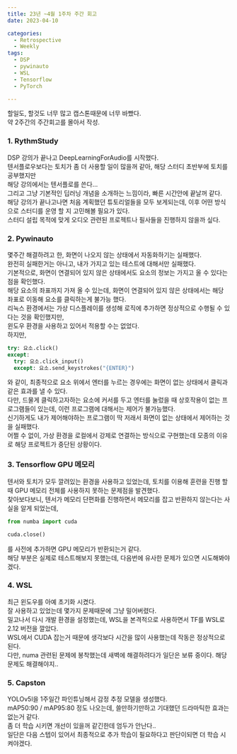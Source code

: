 ```yaml
---
title: 23년 ~4월 1주차 주간 회고
date: 2023-04-10

categories:
  - Retrospective
  - Weekly
tags:
  - DSP
  - pywinauto
  - WSL
  - Tensorflow
  - PyTorch

---
```


할일도, 할것도 너무 많고 캡스톤때문에 너무 바빴다.  
약 2주간의 주간회고를 몰아서 작성.

### 1. RythmStudy
DSP 강의가 끝나고 DeepLearningForAudio를 시작했다.  
텐서플로우보다는 토치가 좀 더 사용할 일이 많을꺼 같아, 해당 스터디 초반부에 토치를 공부했지만  
해당 강의에서는 텐서플로를 쓴다...  
그리고 그냥 기본적인 딥러닝 개념을 소개하는 느낌이라, 빠른 시간안에 끝날꺼 같다.  
해당 강의가 끝나고나면 처음 계획했던 튜토리얼들을 모두 보게되는데, 이후 어떤 방식으로 스터디를 운영 할 지 고민해볼 필요가 있다.  
스터디 설립 목적에 맞게 오디오 관련된 프로젝트나 필사들을 진행하지 않을까 싶다.  

### 2. Pywinauto
몇주간 해결하려고 한, 화면이 나오지 않는 상태에서 자동화하기는 실패했다.  
완전히 실패한거는 아니고, 내가 가지고 있는 테스트에 대해서만 실패했다.  
기본적으로, 화면이 연결되어 있지 않은 상태에서도 요소의 정보는 가지고 올 수 있다는 점을 확인했다.  
해당 요소의 좌표까지 가져 올 수 있는데, 화면이 연결되어 있지 않은 상태에서는 해당 좌표로 이동해 요소를 클릭하는게 불가능 했다.  
리눅스 환경에서는 가상 디스플레이를 생성해 로직에 추가하면 정상적으로 수행될 수 있다는 것을 확인했지만,  
윈도우 환경을 사용하고 있어서 적용할 수는 없었다.  
하지만,  
```python
try: 요소.click()
except:
  try: 요소.click_input()
  except: 요소.send_keystrokes("{ENTER}")
```
와 같이, 최종적으로 요소 위에서 엔터를 누르는 경우에는 화면이 없는 상태에서 클릭과 같은 효과를 낼 수 있다.  
다만, 드물게 클릭하고자하는 요소에 커서를 두고 엔터를 눌렀을 때 상호작용이 없는 프로그램들이 있는데, 이런 프로그램에 대해서는 제어가 불가능했다.  
신기하게도 내가 제어해야하는 프로그램이 딱 저래서 화면이 없는 상태에서 제어하는 것을 실패했다.  
어쩔 수 없이, 가상 환경을 로컬에서 강제로 연결하는 방식으로 구현했는데 모종의 이유로 해당 프로젝트가 중단된 상황이다.

### 3. Tensorflow GPU 메모리
텐서와 토치가 모두 깔려있는 환경을 사용하고 있었는데, 토치를 이용해 훈련을 진행 할 때 GPU 메모리 전체를 사용하지 못하는 문제점을 발견했다.  
찾아보다보니, 텐서가 메모리 단편화를 진행하면서 메모리를 잡고 반환하지 않는다는 사실을 알게 되었는데,  
```python
from numba import cuda

cuda.close()
```
를 사전에 추가하면 GPU 메모리가 반환되는거 같다.  
해당 부분은 실제로 테스트해보지 못했는데, 다음번에 유사한 문제가 있으면 시도해봐야겠다.  

### 4. WSL
최근 윈도우를 아예 초기화 시켰다.  
잘 사용하고 있었는데 몇가지 문제때문에 그냥 밀어버렸다.  
밀고나서 다시 개발 환경을 설정했는데, WSL을 본격적으로 사용하면서 TF를 WSL로 2.12 버전을 깔았다.  
WSL에서 CUDA 잡는거 때문에 생각보다 시간을 많이 사용했는데 작동은 정상적으로 된다.  
다만, numa 관련된 문제에 봉착했는데 새벽에 해결하려다가 일단은 보류 중이다. 해당 문제도 해결해야지..   

### 5. Capston
YOLOv5l을 1주일간 파인튜닝해서 감정 추정 모델을 생성했다.  
mAP50:90 / mAP95:80 정도 나오는데, 쓸만하기만하고 기대했던 드라마틱한 효과는 없는거 같다.  
좀 더 학습 시키면 개선이 있을꺼 같긴한데 엄두가 안난다..  
일단은 다음 스텝이 있어서 최종적으로 추가 학습이 필요하다고 판단이되면 더 학습 시켜야겠다.
